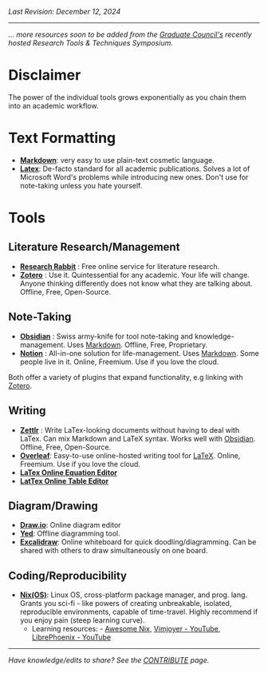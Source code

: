 _Last Revision: December 12, 2024_

---

_... more resources soon to be added from the [Graduate Council's](../RPI/Graduate%20Council/GC%20Overview.md) recently hosted Research Tools & Techniques Symposium._

# Disclaimer 
The power of the individual tools grows exponentially as you chain them into an academic workflow.


# Text Formatting
- [**Markdown**](https://www.markdownguide.org/basic-syntax/):  very easy to use plain-text cosmetic language.
- [**Latex**](https://www.latex-project.org/get/): De-facto standard for all academic publications. Solves a lot of Microsoft Word's problems while introducing new ones. Don't use for note-taking unless you hate yourself.


# Tools
## Literature Research/Management
- [**Research Rabbit**](https://researchrabbitapp.com) : Free online service for literature research.
- [**Zotero**](https://www.zotero.org/) : Use it. Quintessential for any academic. Your life will change. Anyone thinking differently does not know what they are talking about. Offline, Free, Open-Source.

## Note-Taking
- [**Obsidian**](https://obsidian.md/) : Swiss army-knife for tool note-taking and knowledge-management. Uses [Markdown](Research%20Tools%20&%20Techniques.md#Text%20Formatting). Offline, Free, Proprietary.
- [**Notion**](https://www.notion.com/) : All-in-one solution for life-management. Uses  [Markdown](Research%20Tools%20&%20Techniques.md#Text%20Formatting). Some people live in it. Online, Freemium. Use if you love the cloud.

Both offer a variety of plugins that expand functionality, e.g linking with [Zotero](Research%20Tools%20&%20Techniques.md#Literature%20Research/Management).

## Writing
- [**Zettlr**](https://www.zettlr.com/) : Write LaTex-looking documents without having to deal with LaTex. Can mix Markdown and LaTeX syntax. Works well with [Obsidian](Research%20Tools%20&%20Techniques.md#Note-Taking). Offline, Free, Open-Source.
- [**Overleaf**](https://www.overleaf.com/): Easy-to-use online-hosted writing tool for [LaTeX](Research%20Tools%20&%20Techniques.md#Writing%#Typesetting). Online, Freemium. Use if you love the cloud.
- [**LaTex Online Equation Editor**](https://latexeditor.lagrida.com/)
- [**LatTex Online Table Editor**](https://www.latex-tables.com/)

## Diagram/Drawing
- [**Draw.io**](https://app.diagrams.net/): Online diagram editor
- [**Yed**](https://www.yworks.com/products/yed): Offline diagramming tool.
- [**Excalidraw**](https://excalidraw.com/): Online whiteboard for quick doodling/diagramming. Can be shared with others to draw simultaneously on one board.

## Coding/Reproducibility
- [**Nix(OS)**](https://nixos.org/): Linux OS, cross-platform package manager, and prog. lang. Grants you sci-fi - like powers of creating unbreakable, isolated, reproducible environments, capable of time-travel. Highly recommend if you enjoy pain (steep learning curve).
	- Learning resources: - [Awesome Nix](https://github.com/nix-community/awesome-nix), [Vimjoyer - YouTube](https://www.youtube.com/@vimjoyer/videos), [LibrePhoenix - YouTube](https://www.youtube.com/@librephoenix)

---
_Have knowledge/edits to share? See the [CONTRIBUTE](../CONTRIBUTE.md) page._